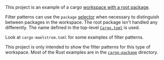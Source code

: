 This project is an example of a cargo [workspace with a root
package](https://doc.rust-lang.org/cargo/reference/workspaces.html#root-package).

Filter patterns can use the `package`
[selector](https://maelstrom-software.com/doc/book/latest/cargo-maelstrom/filter.html#compound-selectors)
when necessary to distinguish between packages in the workspace. The root
package isn't handled any differently. The name defined in the top-level
[`Cargo.toml`](Cargo.toml) is used.

Look at `cargo-maelstrom.toml` for some examples of filter patterns.

This project is only intended to show the filter patterns for this type of
workspace. Most of the Rust examples are in the
[`cargo-package`](../cargo-package) directory.
